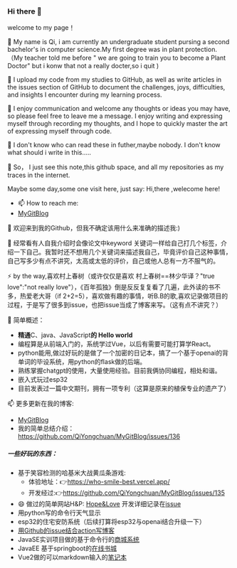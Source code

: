 ### Hi there 👋

<!--
**QiYongchuan/Qiyongchuan** is a ✨ _special_ ✨ repository because its `README.md` (this file) appears on your GitHub profile.

Here are some ideas to get you started:

- 🔭 I’m currently working on ...
- 🌱 I’m currently learning ...
- 👯 I’m looking to collaborate on ...
- 🤔 I’m looking for help with ...
- 💬 Ask me about ...
- 📫 How to reach me: ...
- 😄 Pronouns: ...
- ⚡ Fun fact: ...
-->
welcome  to my page！

🌱 My name is Qi, i am currently an undergraduate student pursing a second bachelor's in computer science.My first degree was in plant protection.（My teacher told me before " we are going to train you to become a Plant Doctor" but i konw that not a really docter,so i quit )

🤔 I upload my code from my studies to GitHub, as well as write articles in the issues section of GitHub to document the challenges, joys, difficulties, and insights I encounter during my learning process.

 👯 I enjoy communication and welcome any thoughts or ideas you may have, so please feel free to leave me a message. I enjoy writing and expressing myself through recording my thoughts, and I hope to quickly master the art of expressing myself through code.


🔭 I don't know who can read these in futher,maybe nobody. I don't know what should i write in this.....

👯 So， I just see this note,this github space, and all my repositories as my traces in the internet.

 Maybe some day,some one visit here, just say: Hi,there ,welecome here!

- 📫 How to reach me:
- [MyGitBlog](https://github.com/QiYongchuan/MyGitBlog)



🌱 欢迎来到我的Github，但我不确定该用什么来准确的描述我:)

🤔 经常看有人自我介绍时会像论文中keyword 关键词一样给自己打几个标签，介绍一下自己。我暂时还不想用几个关键词来描述我自己，毕竟评价自己这种事情，自己写多少有点不讲究，太高或太低的评价，自己或他人总有一方不服气的。

⚡ by the way,喜欢村上春树（或许仅仅是喜欢 村上春树==林少华译？"true love":"not really love"），《百年孤独》倒是反反复复看了几遍，此外读的书不多，热爱老大哥（if 2+2=5），喜欢做有趣的事情，听B.B的歌,喜欢记录做项目的过程，于是写了很多到issue，也把issue当成了博客来写。（这有点不讲究？）

🔭 简单概述：
*  **精通**C、java、JavaScript**的 Hello world**
* 编程算是从前端入门的，系统学过Vue，以后有需要可能打算学React。
* python能用,做过好玩的是做了一个加密的日记本，搞了一个基于openai的背单词的毕设系统，用python的flask做的后端。
* 熟练掌握chatgpt的使用，大量使用经验。目前我俩协同编程，相处和谐。
* 嵌入式玩过esp32
* 目前发表过一篇中文期刊，拥有一项专利（这算是原来的植保专业的遗产了）

📫 更多更新在我的博客:
- [MyGitBlog](https://github.com/QiYongchuan/MyGitBlog)
- 我的简单总结介绍：https://github.com/QiYongchuan/MyGitBlog/issues/136
##### 一些好玩的东西：
- 基于笑容检测的哈基米大战黄瓜条游戏:
   * 体验地址：👉https://who-smile-best.vercel.app/
   * 开发经过:👉https://github.com/QiYongchuan/MyGitBlog/issues/135
- 😄 做过的简单网站H&P:
[Hope&Love](https://qiyongchuan.github.io/Hope_Love/)
    开发详细记录在[issue](https://github.com/QiYongchuan/Hope_Love/issues/1#issue-1741285946)
- 用python写的命令行天气显示
- esp32的住宅安防系统（后续打算将esp32与openai结合升级一下）
- [用Github的issue结合action写博客](https://github.com/QiYongchuan/MyGitBlog)
- JavaSE实训项目做的基于命令行的[商城系统](https://github.com/QiYongchuan/SimpleShop)
- JavaEE 基于springboot的[在线书城](#)
- Vue2做的可以markdown输入的[笔记本](https://github.com/QiYongchuan/notebook_vue)
